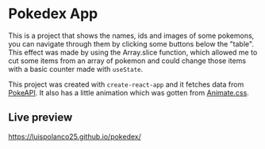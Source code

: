 # Pokedex App

This is a project that shows the names, ids and images of some pokemons, you can navigate through them by clicking some buttons below the "table". This effect was made by using the Array.slice function, which allowed me to cut some items from an array of pokemon and could change those items with a basic counter made with `useState`.

This project was created with `create-react-app` and it fetches data from <a target="_blank" href="https://pokeapi.co/">PokeAPI</a>. It also has a little animation which was gotten from <a target="_blank" href="https://animate.style/">Animate.css</a>.

## Live preview 

 https://luispolanco25.github.io/pokedex/